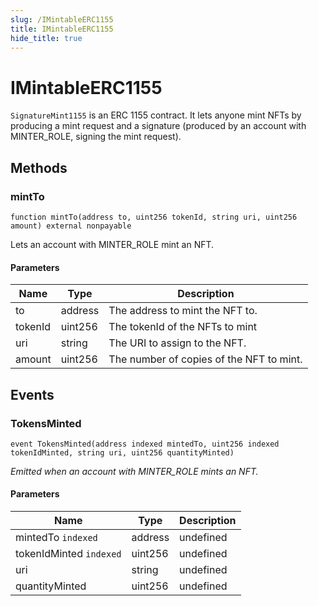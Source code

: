 ```yaml
---
slug: /IMintableERC1155
title: IMintableERC1155
hide_title: true
---
```

# IMintableERC1155





`SignatureMint1155` is an ERC 1155 contract. It lets anyone mint NFTs by producing a mint request  and a signature (produced by an account with MINTER_ROLE, signing the mint request).



## Methods

### mintTo

```solidity
function mintTo(address to, uint256 tokenId, string uri, uint256 amount) external nonpayable
```

Lets an account with MINTER_ROLE mint an NFT.



#### Parameters

| Name | Type | Description |
|---|---|---|
| to | address | The address to mint the NFT to.
| tokenId | uint256 | The tokenId of the NFTs to mint
| uri | string | The URI to assign to the NFT.
| amount | uint256 | The number of copies of the NFT to mint.



## Events

### TokensMinted

```solidity
event TokensMinted(address indexed mintedTo, uint256 indexed tokenIdMinted, string uri, uint256 quantityMinted)
```



*Emitted when an account with MINTER_ROLE mints an NFT.*

#### Parameters

| Name | Type | Description |
|---|---|---|
| mintedTo `indexed` | address | undefined |
| tokenIdMinted `indexed` | uint256 | undefined |
| uri  | string | undefined |
| quantityMinted  | uint256 | undefined |


